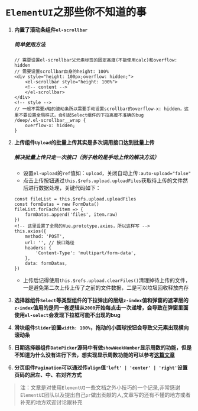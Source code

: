# `ElementUI`之那些你不知道的事

1. **内置了滚动条组件`el-scrollbar`**
    ##### 简单使用方法
    ```
    // 需要设置el-scrollbar父元素标签的固定高度(不能使用calc)和overflow: hidden
    // 需要设置scrollbar自身的height: 100%
    <div style="height: 100px;overflow: hidden;">
        <el-scrollbar style="height: 100%">
        <!-- content -->
        </el-scrollbar>
    </div>
    <!-- style -->
    // 一般不需要x轴的滚动条所以需要手动设置scrollbar的overflow-x: hidden，这里不要设置全局样式，会引起Select组件的下拉高度不准确的bug
    /deep/.el-scrollbar__wrap {
        overflow-x: hidden;
    }
    ```

2. **上传组件`Upload`的批量上传其实是多次调用接口达到批量上传** 
    ##### 解决批量上传只走一次接口（例子给的是手动上传的解决方法）
    - 设置`el-upload`的`ref`值如：`upload`，关闭自动上传`:auto-upload="false"`
    - 点击上传按钮通过`this.$refs.upload.uploadFiles`获取待上传的文件然后进行数据处理，关键代码如下：
    ```
    const fileList = this.$refs.upload.uploadFiles
    const formDatas = new FormData()
    fileList.forEach(item => {
        formDatas.append('files', item.raw)
    })
    <!-- 这里设置了全局的Vue.prototype.axios，所以这样写 -->
    this.axios({
        method: 'POST',
        url: '', // 接口路径
        headers: {
            'Content-Type': 'multipart/form-data',
        },
        data: formDatas,
    })
    ```
    - 上传后记得使用`this.$refs.upload.clearFiles()`清理掉待上传的文件，一是避免第二次上传上传了之前的文件数据，二是可以垃圾回收释放内存


3. **选择器组件`Select`等类型组件的下拉弹出的层级`z-index`值和弹窗的遮罩层的`z-index`值用的是同一套逻辑从`2000`开始每点击一次递增，会导致在弹窗里面使用`el-select`会发现下拉框可能不出现的bug**

4. **滑块组件`Slider`设置`width: 100%`，拖动的小圆球按钮会导致父元素出现横向滚动条**

5. **日期选择器组件`DatePicker`源码中有做`showWeekNumber`显示周数的功能，但是不知道为什么没有进行下去，想实现显示周数功能的可以参考[这篇文章](https://www.cnblogs.com/mianbaodaxia/p/11170251.html)**

6. **分页组件`Pagination`可以通过传`align`值`'left' | 'center' | 'right'`设置页码的居左、中、右对齐方式**

> 注：文章是对使用`ElementUI`一些文档之外小技巧的一个记录,非常感谢`ElementUI`团队以及提出自己`pr`做出贡献的人,文章写的还有不懂的地方或者补充的地方欢迎讨论跟补充